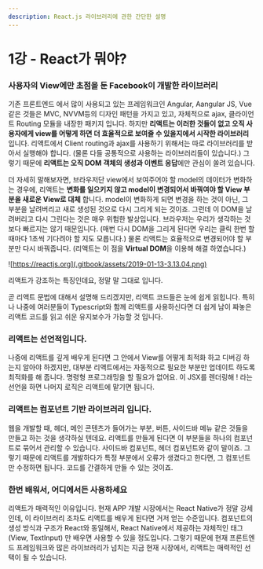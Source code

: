 ```yaml
---
description: React.js 라이브러리에 관한 간단한 설명
---
```


# 1강 - React가 뭐야?

### 사용자의 View에만 초점을 둔 Facebook이 개발한 라이브러리

기존 프론트엔드 에서 많이 사용되고 있는 프레임워크인 Angular, Aangular JS, Vue 같은 것들은 MVC, NVVM등의 디자인 패턴을 가지고 있고, 자체적으로 ajax, 클라이언트 Routing 모듈을 내장한 패키지 입니다. 하지만 **리액트는 이러한 것들이 없고 오직 사용자에게 view를 어떻게 하면 더 효율적으로 보여줄 수 있을지에서 시작한 라이브러리** 입니다. 리액트에서 Client routing과 ajax를 사용하기 위해서는 따로 라이브러리를 받아서 실행해야 합니다. \(물론 다들 공통적으로 사용하는 라이브러리들이 있습니다.\) 그렇기 때문에 **리액트는 오직 DOM 객체의 생성과 이벤트 응답**에만 관심이 쏠려 있습니다.

더 자세히 말해보자면, 브라우저단 view에서 보여주어야 할 model의 데이터가 변화하는 경우에, 리액트는 **변화를 일으키지 않고 model이 변경되어서 바꿔여야 할 View 부분을 새로운 View로 대체** 합니다. model이 변화하게 되면 변경을 하는 것이 아닌, 그 부분을 날려버리고 새로 생성된 것으로 다시 그리게 되는 것이죠. 그런데 이 DOM을 날려버리고 다시 그린다는 것은 매우 위험한 발상입니다. 브라우저는 우리가 생각하는 것보다 빠르지는 않기 때문입니다. \(매번 다시 DOM을 그리게 된다면 우리는 클릭 한번 할 때마다 1초씩 기다려야 할 지도 모릅니다.\) 물론 리액트는 효율적으로 변경되어야 할 부분만 다시 바꿔줍니다. \(리액트는 이 점을 **Virtual DOM**을 이용해 해결 하였습니다.\)



![https://reactjs.org](.gitbook/assets/2019-01-13-3.13.04.png)

리액트가 강조하는 특징인데요, 정말 말 그대로 입니다.

곧 리액트 문법에 대해서 설명해 드리겠지만, 리액트 코드들은 눈에 쉽게 읽힙니다. 특히나 나중에 여러분들이 Typescript와 함께 리액트를 사용하신다면 더 쉽게 남이 짜놓은 리액트 코드를 읽고 쉬운 유지보수가 가능할 것 입니다.

### 리액트는 선언적입니다.

나중에 리액트를 깊게 배우게 된다면 그 안에서 View를 어떻게 최적화 하고 디버깅 하는지 알아야 하겠지만, 대부분 리액트에서는 자동적으로 필요한 부분만 업데이트 하도록 최적화를 해 줍니다. 명령형 프로그래밍을 할 필요가 없어요. 이 JSX를 렌더링해 ! 라는 선언을 하면 나머지 로직은 리액트에 맡기면 됩니다.

### 리액트는 컴포넌트 기반 라이브러리 입니다.

웹을 개발할 때, 헤더, 메인 콘텐츠가 들어가는 부분, 버튼, 사이드바 메뉴 같은 것들을 만들고 하는 것을 생각하실 텐데요. 리액트를 만들게 된다면 이 부분들을 하나의 컴포넌트로 묶어서 관리할 수 있습니다. 사이드바 컴포넌트, 헤더 컴포넌트와 같이 말이죠. 그렇기 때문에 리액트를 개발하다가 특정 부분에서 오류가 생겼다고 한다면, 그 컴포넌트만 수정하면 됩니다. 코드를 간결하게 만들 수 있는 것이죠.

### 한번 배워서, 어디에서든 사용하세요

리액트가 매력적인 이유입니다. 현재 APP 개발 시장에서는 React Native가 정말 강세인데, 이 라이브러리 조차도 리액트를 배우게 된다면 거저 얻는 수준입니다. 컴포넌트의 생성 방식과 구조가 React와 동일해서, React Native에서 제공하는 자체적인 태그 \(View, TextInput\) 만 배우면 사용할 수 있을 정도입니다. 그렇기 때문에 현재 프론트엔드 프레임워크와 많은 라이브러리가 넘치는 지금 현재 시장에서, 리액트는 매력적인 선택이 될 수 있습니다.

